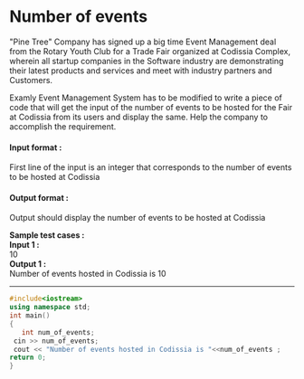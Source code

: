 # Number of events
"Pine Tree" Company has signed up a big time Event Management deal from the Rotary Youth Club for a Trade Fair organized at Codissia Complex, wherein all startup companies in the Software industry are demonstrating their latest products and services and meet with industry partners and Customers.

Examly Event Management System has to be modified to write a piece of code that will get the input of the number of events to be hosted for the Fair at Codissia from its users and display the same. Help the company to accomplish the requirement.

#### Input format :
First line of the input is an integer that corresponds to the number of events to be hosted at Codissia

#### Output format :
Output should display the number of events to be hosted at Codissia

**Sample test cases : <br>
Input 1 :** <br>
10<br>
**Output 1 :** <br>
Number of events hosted in Codissia is 10<br>

-------------------------------------------------------------------------------------------------------------------------------------------------------------------
```cpp
#include<iostream>
using namespace std;
int main()
{
   int num_of_events;
 cin >> num_of_events;
 cout << "Number of events hosted in Codissia is "<<num_of_events ;
return 0;
}


```
